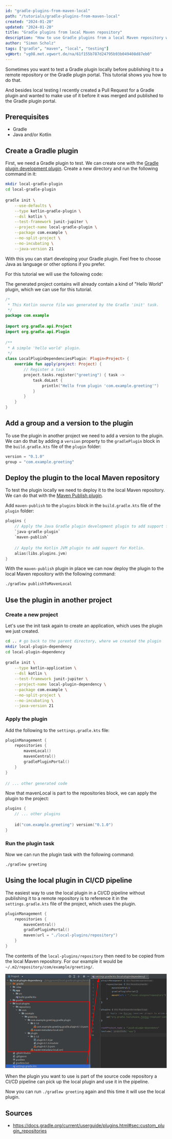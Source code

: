 ```yaml
---
id: "gradle-plugins-from-maven-local"
path: "/tutorials/gradle-plugins-from-maven-local"
created: "2024-01-20"
updated: "2024-01-20"
title: "Gradle plugins from local Maven repository"
description: "How to use Gradle plugins from a local Maven repository without publishing them to a remote repository or the Gradle plugin portal."
author: "Simon Scholz"
tags: ["gradle", "maven", "local", "testing"]
vgWort: "vg08.met.vgwort.de/na/61f155b787d24795b93b049408d87eb0"
---
```


Sometimes you want to test a Gradle plugin locally before publishing it to a remote repository or the Gradle plugin portal. This tutorial shows you how to do that.

And besides local testing I recently created a Pull Request for a Gradle plugin and wanted to make use of it before it was merged and published to the Gradle plugin portal.

## Prerequisites

- Gradle
- Java and/or Kotlin

## Create a Gradle plugin

First, we need a Gradle plugin to test. We can create one with the [Gradle plugin development plugin](https://docs.gradle.org/current/userguide/java_gradle_plugin.html#sec:java_gradle_plugin). Create a new directory and run the following command in it:

```bash
mkdir local-gradle-plugin
cd local-gradle-plugin

gradle init \
    --use-defaults \
    --type kotlin-gradle-plugin \
    --dsl kotlin \
    --test-framework junit-jupiter \
    --project-name local-gradle-plugin \
    --package com.example \
    --no-split-project \
    --no-incubating \
    --java-version 21
```

With this you can start developing your Gradle plugin.
Feel free to choose Java as language or other options if you prefer.

For this tutorial we will use the following code:

The generated project contains will already contain a kind of "Hello World" plugin, which we can use for this tutorial.

```kotlin [LocalPluginDependenciesPlugin.kt]
/*
 * This Kotlin source file was generated by the Gradle 'init' task.
 */
package com.example

import org.gradle.api.Project
import org.gradle.api.Plugin

/**
 * A simple 'hello world' plugin.
 */
class LocalPluginDependenciesPlugin: Plugin<Project> {
    override fun apply(project: Project) {
        // Register a task
        project.tasks.register("greeting") { task ->
            task.doLast {
                println("Hello from plugin 'com.example.greeting'")
            }
        }
    }
}
```

## Add a group and a version to the plugin

To use the plugin in another project we need to add a version to the plugin. We can do that by adding a `version` property to the `gradlePlugin` block in the `build.gradle.kts` file of the `plugin` folder:

```kotlin [build.gradle.kts]
version = "0.1.0"
group = "com.example.greeting"
```

## Deploy the plugin to the local Maven repository

To test the plugin locally we need to deploy it to the local Maven repository. We can do that with the [Maven Publish plugin](https://docs.gradle.org/current/userguide/publishing_maven.html#publishing_maven:plugin).

Add `maven-publish` to the `plugins` block in the `build.gradle.kts` file of the `plugin` folder:

```kotlin [build.gradle.kts]
plugins {
    // Apply the Java Gradle plugin development plugin to add support for developing Gradle plugins
    `java-gradle-plugin`
    `maven-publish`

    // Apply the Kotlin JVM plugin to add support for Kotlin.
    alias(libs.plugins.jvm)
}
```

With the `maven-publish` plugin in place we can now deploy the plugin to the local Maven repository with the following command:

```bash
./gradlew publishToMavenLocal
```

## Use the plugin in another project

### Create a new project

Let's use the init task again to create an application, which uses the plugin we just created.

```bash
cd .. # go back to the parent directory, where we created the plugin
mkdir local-plugin-dependency
cd local-plugin-dependency

gradle init \
    --type kotlin-application \
    --dsl kotlin \
    --test-framework junit-jupiter \
    --project-name local-plugin-dependency \
    --package com.example \
    --no-split-project \
    --no-incubating \
    --java-version 21
```

### Apply the plugin

Add the following to the `settings.gradle.kts` file:

```kotlin [settings.gradle.kts]
pluginManagement {
    repositories {
        mavenLocal()
        mavenCentral()
        gradlePluginPortal()
    }
}

// ... other generated code
```

Now that mavenLocal is part to the repositories block, we can apply the plugin to the project:

```kotlin [build.gradle.kts]
plugins {
    // ... other plugins

    id("com.example.greeting") version("0.1.0")
}
```

### Run the plugin task

Now we can run the plugin task with the following command:

```bash
./gradlew greeting
```

## Using the local plugin in CI/CD pipeline

The easiest way to use the local plugin in a CI/CD pipeline without publishing it to a remote repository is to reference it in the `settings.gradle.kts` file of the project, which uses the plugin.

```kotlin [settings.gradle.kts]
pluginManagement {
    repositories {
        mavenCentral()
        gradlePluginPortal()
        maven(url = "./local-plugins/repository")
    }
}
```

The contents of the `local-plugins/repository` then need to be copied from the local Maven repository.
For our example it would be `~/.m2/repository/com/example/greeting/`.

![Use local dependency](./use-local-dependency.png)

When the plugin you want to use is part of the source code repository a CI/CD pipeline can pick up the local plugin and use it in the pipeline.

Now you can run `./gradlew greeting` again and this time it will use the local plugin.

## Sources

- https://docs.gradle.org/current/userguide/plugins.html#sec:custom_plugin_repositories
